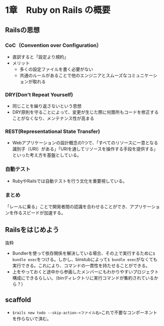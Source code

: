# 1章　Ruby on Rails の概要
## Railsの思想
### CoC（Convention over Configuration）
- 直訳すると「設定より規約」
- メリット
  - 多くの設定ファイルを書く必要がない
  - 共通のルールがあることで他のエンジニアとスムーズなコミュニケーションが取れる
### DRY(Don't Repeat Yourself)
- 同じことを繰り返さないという思想
- DRY原則を守ることによって、変更が生じた際に何箇所もコードを修正することがなくなり、メンテナンス性が高まる
### REST(Representational State Transfer)
- Webアプリケーションの設計概念の1つで、「すべてのリソースに一意となる識別子（URI）がある」「URIを通してリソースを操作する手段を提供する」といった考え方を基盤としている。
### 自動テスト
- RubyやRailsでは自動テストを行う文化を重要視している。

### まとめ
「レールに乗る」ことで開発者間の認識を合わせることができ、アプリケーションを作るスピードが加速する。

## Railsをはじめよう
抜粋
- Bundlerを使って依存関係を解決している場合、その上で実行するために`$ bundle exec`をつける。しかし、binstubによって`$ bundle exec`がなくても実行できる。これにより、コマンドの一貫性を持たせることができる。
- 上をやっておくと途中から参画したメンバーにもわかりやすいプロジェクト構成にできるらしい。（binディレクトリに実行コマンドが集約されているから？）

## scaffold
- `$rails new todo --skip-action-<ファイル名>`これで不要なコンポーネントを作らないで済む。
